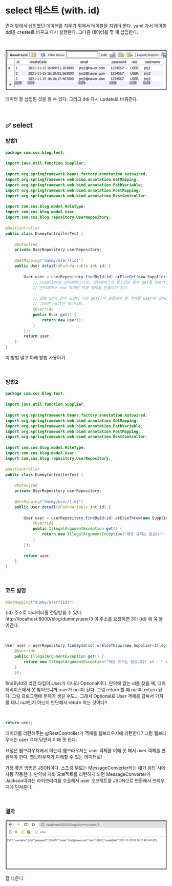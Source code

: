 # select 테스트 (with. id)

먼저 앞에서 삽입했던 데이터를 지우기 위해서 테이블을 지워야 한다.  yaml 가서 테이블 ddl을 create로 바꾸고 다시 실행한다. 그다음 데이터를 몇 개 삽입한다. 

<br>

![01](img/14/01.png)

데이터 잘 삽입된 것을 알 수 있다. 그리고 ddl 다시 update로 바꿔준다. 

<br>

## ✅ select  

### 방법1

```java
package com.cos.blog.test;

import java.util.function.Supplier;

import org.springframework.beans.factory.annotation.Autowired;
import org.springframework.web.bind.annotation.GetMapping;
import org.springframework.web.bind.annotation.PathVariable;
import org.springframework.web.bind.annotation.PostMapping;
import org.springframework.web.bind.annotation.RestController;

import com.cos.blog.model.RoleType;
import com.cos.blog.model.User;
import com.cos.blog.repository.UserRepository;

@RestController
public class DummyControllerTest {
    
	@Autowired 
	private UserRepository userRepository;
    
	@GetMapping("dummy/user/{id}")
	public User detail(@PathVariable int id) {
	
		User user = userRepository.findById(id).orElseGet(new Supplier<User>() { // 익명 객체
			// Supplier는 인터페이스니까, 인터페이스가 들고있는 함수 get을 override 해주어야 한다. get()은 추상메소드니까
			// 인터페이스 new 하려면 익명 객체를 만들어야 한다. 
			
			// 없는 id의 값이 요청이 되면 get()이 실행돼서 빈 객체를 user에 넣어줌
			// 그러면 null은 아니니까.. 
			@Override
			public User get() {
				return new User();
			}
		});		
		return user;
	}
}
```

이 방법 말고 아래 방법 사용하기

<br>

### 방법2

```java
package com.cos.blog.test;

import java.util.function.Supplier;

import org.springframework.beans.factory.annotation.Autowired;
import org.springframework.web.bind.annotation.GetMapping;
import org.springframework.web.bind.annotation.PathVariable;
import org.springframework.web.bind.annotation.PostMapping;
import org.springframework.web.bind.annotation.RestController;

import com.cos.blog.model.RoleType;
import com.cos.blog.model.User;
import com.cos.blog.repository.UserRepository;

@RestController
public class DummyControllerTest {
	
	@Autowired 
	private UserRepository userRepository;

	@GetMapping("dummy/user/{id}")
	public User detail(@PathVariable int id) {

		User user = userRepository.findById(id).orElseThrow(new Supplier<IllegalArgumentException>()) {
			@Override
			public IllegalArgumentException get() {
				return new IllegalArgumentException("해당 유저는 없습니다! id : " + id);
			}
		});

		return user;
	}
}
```

<br>

### 코드 설명

```java
@GetMapping("dummy/user/{id}")
```

{id} 주소로 파라미터를 전달받을 수 있다. http://localhost:8000/blog/dummy/user/3 이 주소를 요청하면 3이 {id} 에 쏙 들어간다.

<br>

```java
User user = userRepository.findById(id).orElseThrow(new Supplier<IllegalArgumentException>()) {
	@Override
	public IllegalArgumentException get() {
		return new IllegalArgumentException("해당 유저는 없습니다! id : " + id);
	}
	});
```

findById의 리턴 타입이 User가 아니라 Optional이다. 만약에 없는 id를 찾을 때, 데이터베이스에서 못 찾아오니까 user가 null이 된다. 그럼 return 할 때 null이 return 된다. 그럼 프로그램에 문제가 생길 수도... 그래서 Optional로 User 객체를 감싸서 가져올 테니 null인지 아닌지 판단해서 return 하는 것이다!!

<br>

```java
return user;
```

데이터를 리턴해주는 @RestController가 객체를 웹브라우저에 리턴한다? 그럼 웹브라우저는 user 객체 당연히 이해 못 한다. 

요청은 웹브라우저에서 하는데 웹브라우저는 user 객체를 이해 못 해서 user 객체를 변환해야 한다. 웹브라우저가 이해할 수 있는 데이터로! 

가장 좋은 방법은 JSON이다. 스프링 부트는 MessageConverter라는 애가 응답 시에 자동 작동한다. 만약에 자바 오브젝트를 리턴하게 되면 MessageConverter가 Jackson이라는 라이브러리를 호출해서 user 오브젝트를 JSON으로 변환해서 브라우저에 던져준다. 

<br>

### 결과

![02](img/14/02.png)

잘 나온다.
